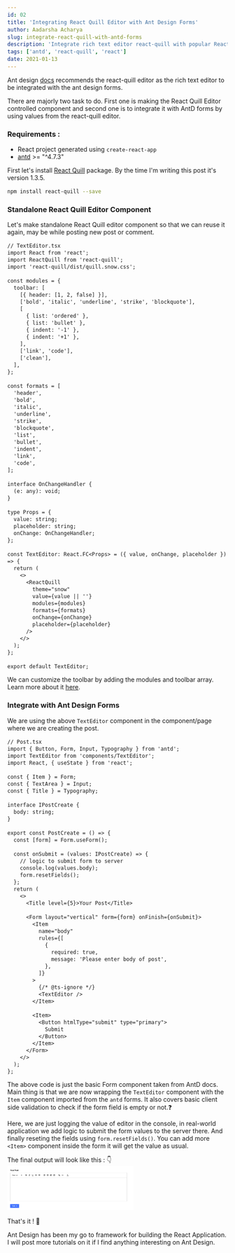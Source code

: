 ```yaml
---
id: 02
title: 'Integrating React Quill Editor with Ant Design Forms'
author: Aadarsha Acharya
slug: integrate-react-quill-with-antd-forms
description: 'Integrate rich text editor react-quill with popular React UI framework Ant Design.'
tags: ['antd', 'react-quill', 'react']
date: 2021-01-13
---
```



Ant design [docs](https://ant.design/docs/react/recommendation) recommends the react-quill editor as the rich text editor to be integrated with the ant design forms.

There are majorly two task to do. First one is making the React Quill Editor controlled component and second one is to integrate it with AntD forms by using values from the react-quill editor.

### Requirements :

- React project generated using `create-react-app`
- [antd](https://github.com/ant-design/ant-design) >= "^4.7.3"

First let's install [React Quill](https://github.com/zenoamaro/react-quill) package. By the time I'm writing this post it's version 1.3.5.

```bash
npm install react-quill --save
```

### Standalone React Quill Editor Component

Let's make standalone React Quill editor component so that we can reuse it again, may be while posting new post or comment.

```tsx
// TextEditor.tsx
import React from 'react';
import ReactQuill from 'react-quill';
import 'react-quill/dist/quill.snow.css';

const modules = {
  toolbar: [
    [{ header: [1, 2, false] }],
    ['bold', 'italic', 'underline', 'strike', 'blockquote'],
    [
      { list: 'ordered' },
      { list: 'bullet' },
      { indent: '-1' },
      { indent: '+1' },
    ],
    ['link', 'code'],
    ['clean'],
  ],
};

const formats = [
  'header',
  'bold',
  'italic',
  'underline',
  'strike',
  'blockquote',
  'list',
  'bullet',
  'indent',
  'link',
  'code',
];

interface OnChangeHandler {
  (e: any): void;
}

type Props = {
  value: string;
  placeholder: string;
  onChange: OnChangeHandler;
};

const TextEditor: React.FC<Props> = ({ value, onChange, placeholder }) => {
  return (
    <>
      <ReactQuill
        theme="snow"
        value={value || ''}
        modules={modules}
        formats={formats}
        onChange={onChange}
        placeholder={placeholder}
      />
    </>
  );
};

export default TextEditor;
```

We can customize the toolbar by adding the modules and toolbar array. Learn more about it [here](https://github.com/zenoamaro/react-quill#custom-toolbar).

### Integrate with Ant Design Forms

We are using the above `TextEditor` component in the component/page where we are creating the post.


```tsx
// Post.tsx
import { Button, Form, Input, Typography } from 'antd';
import TextEditor from 'components/TextEditor';
import React, { useState } from 'react';

const { Item } = Form;
const { TextArea } = Input;
const { Title } = Typography;

interface IPostCreate {
  body: string;
}

export const PostCreate = () => {
  const [form] = Form.useForm();

  const onSubmit = (values: IPostCreate) => {
    // logic to submit form to server
    console.log(values.body);
    form.resetFields();
  };
  return (
    <>
      <Title level={5}>Your Post</Title>

      <Form layout="vertical" form={form} onFinish={onSubmit}>
        <Item
          name="body"
          rules={[
            {
              required: true,
              message: 'Please enter body of post',
            },
          ]}
        >
          {/* @ts-ignore */}
          <TextEditor />
        </Item>

        <Item>
          <Button htmlType="submit" type="primary">
            Submit
          </Button>
        </Item>
      </Form>
    </>
  );
};
```

The above code is just the basic Form component taken from AntD docs. Main thing is that we are now wrapping the `TextEditor` component with the `Item` component imported from the `antd` forms. It also covers basic client side validation to check if the form field is empty or not.❓

Here, we are just logging the value of editor in the console, in real-world application we add logic to submit the form values to the server there. And finally reseting the fields using `form.resetFields()`. You can add more `<Item>` component inside the form it will get the value as usual.

The final output will look like this : 👇
<img src="output.png" height="100"  />

That's it ! 👋

Ant Design has been my go to framework for building the React Application. I will post more tutorials on it if I find anything interesting on Ant Design.